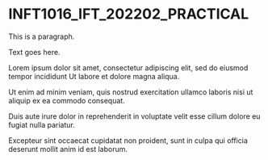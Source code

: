 # INFT1016_IFT_202202_PRACTICAL
This is a paragraph.

Text goes here.

Lorem ipsum dolor sit amet, consectetur adipiscing elit, sed do eiusmod tempor incididunt Ut labore et dolore magna aliqua. 

Ut enim ad minim veniam, quis nostrud exercitation ullamco laboris nisi ut aliquip ex ea commodo consequat.

Duis aute irure dolor in reprehenderit in voluptate velit esse cillum dolore eu fugiat nulla pariatur. 

Excepteur sint occaecat cupidatat non proident, sunt in culpa qui officia deserunt mollit anim id est laborum.
